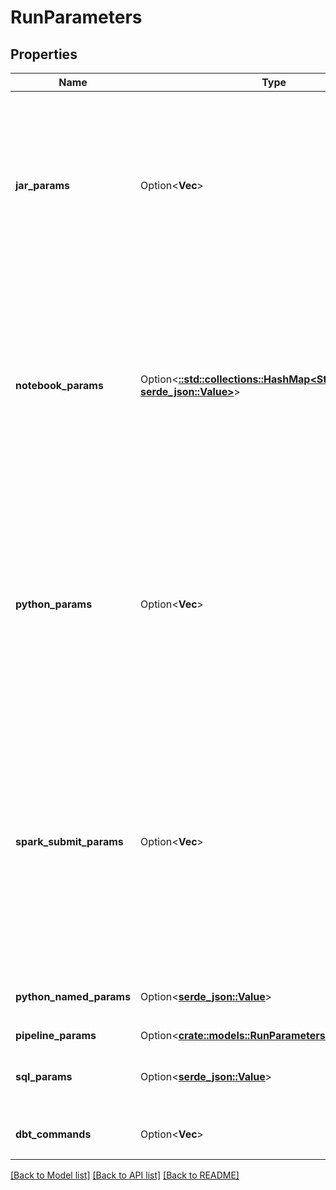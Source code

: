 # RunParameters

## Properties

Name | Type | Description | Notes
------------ | ------------- | ------------- | -------------
**jar_params** | Option<**Vec<String>**> | A list of parameters for jobs with Spark JAR tasks, for example `\"jar_params\": [\"john doe\", \"35\"]`. The parameters are used to invoke the main function of the main class specified in the Spark JAR task. If not specified upon `run-now`, it defaults to an empty list. jar_params cannot be specified in conjunction with notebook_params. The JSON representation of this field (for example `{\"jar_params\":[\"john doe\",\"35\"]}`) cannot exceed 10,000 bytes.  Use [Task parameter variables](https://docs.databricks.com/jobs.html#parameter-variables) to set parameters containing information about job runs. | [optional]
**notebook_params** | Option<[**::std::collections::HashMap<String, serde_json::Value>**](serde_json::Value.md)> | A map from keys to values for jobs with notebook task, for example `\"notebook_params\": {\"name\": \"john doe\", \"age\": \"35\"}`. The map is passed to the notebook and is accessible through the [dbutils.widgets.get](https://docs.databricks.com/dev-tools/databricks-utils.html#dbutils-widgets) function.  If not specified upon `run-now`, the triggered run uses the job’s base parameters.  notebook_params cannot be specified in conjunction with jar_params.  Use [Task parameter variables](https://docs.databricks.com/jobs.html#parameter-variables) to set parameters containing information about job runs.  The JSON representation of this field (for example `{\"notebook_params\":{\"name\":\"john doe\",\"age\":\"35\"}}`) cannot exceed 10,000 bytes. | [optional]
**python_params** | Option<**Vec<String>**> | A list of parameters for jobs with Python tasks, for example `\"python_params\": [\"john doe\", \"35\"]`. The parameters are passed to Python file as command-line parameters. If specified upon `run-now`, it would overwrite the parameters specified in job setting. The JSON representation of this field (for example `{\"python_params\":[\"john doe\",\"35\"]}`) cannot exceed 10,000 bytes.  Use [Task parameter variables](https://docs.databricks.com/jobs.html#parameter-variables) to set parameters containing information about job runs.  Important  These parameters accept only Latin characters (ASCII character set). Using non-ASCII characters returns an error. Examples of invalid, non-ASCII characters are Chinese, Japanese kanjis, and emojis. | [optional]
**spark_submit_params** | Option<**Vec<String>**> | A list of parameters for jobs with spark submit task, for example `\"spark_submit_params\": [\"--class\", \"org.apache.spark.examples.SparkPi\"]`. The parameters are passed to spark-submit script as command-line parameters. If specified upon `run-now`, it would overwrite the parameters specified in job setting. The JSON representation of this field (for example `{\"python_params\":[\"john doe\",\"35\"]}`) cannot exceed 10,000 bytes.  Use [Task parameter variables](https://docs.databricks.com/jobs.html#parameter-variables) to set parameters containing information about job runs.  Important  These parameters accept only Latin characters (ASCII character set). Using non-ASCII characters returns an error. Examples of invalid, non-ASCII characters are Chinese, Japanese kanjis, and emojis. | [optional]
**python_named_params** | Option<[**serde_json::Value**](.md)> | A map from keys to values for jobs with Python wheel task, for example `\"python_named_params\": {\"name\": \"task\", \"data\": \"dbfs:/path/to/data.json\"}`. | [optional]
**pipeline_params** | Option<[**crate::models::RunParametersPipelineParams**](RunParameters_pipeline_params.md)> |  | [optional]
**sql_params** | Option<[**serde_json::Value**](.md)> | A map from keys to values for SQL tasks, for example `\"sql_params\": {\"name\": \"john doe\", \"age\": \"35\"}`. The SQL alert task does not support custom parameters. | [optional]
**dbt_commands** | Option<**Vec<String>**> | An array of commands to execute for jobs with the dbt task, for example `\"dbt_commands\": [\"dbt deps\", \"dbt seed\", \"dbt run\"]` | [optional]

[[Back to Model list]](../README.md#documentation-for-models) [[Back to API list]](../README.md#documentation-for-api-endpoints) [[Back to README]](../README.md)


